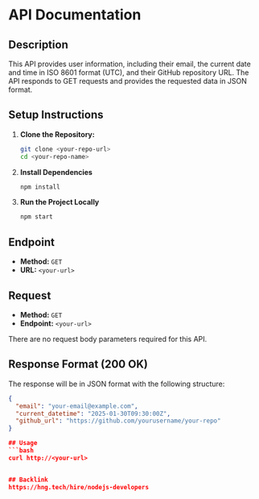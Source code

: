 # API Documentation

## Description
This API provides user information, including their email, the current date and time in ISO 8601 format (UTC), and their GitHub repository URL. The API responds to GET requests and provides the requested data in JSON format.

## Setup Instructions

1. **Clone the Repository:**
   ```bash
   git clone <your-repo-url>
   cd <your-repo-name>
   

2. **Install Dependencies**
   ```bash
   npm install

3. **Run the Project Locally**
   ```bash
   npm start

## Endpoint

- **Method:** `GET`
- **URL:** `<your-url>`

## Request

- **Method:** `GET`
- **Endpoint:** `<your-url>`

There are no request body parameters required for this API.

## Response Format (200 OK)

The response will be in JSON format with the following structure:

```json
{
  "email": "your-email@example.com",
  "current_datetime": "2025-01-30T09:30:00Z",
  "github_url": "https://github.com/yourusername/your-repo"
}

## Usage
```bash
curl http://<your-url>


## Backlink
https://hng.tech/hire/nodejs-developers
